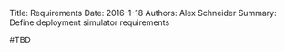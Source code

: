 Title: Requirements
Date: 2016-1-18
Authors: Alex Schneider
Summary: Define deployment simulator requirements

#TBD
